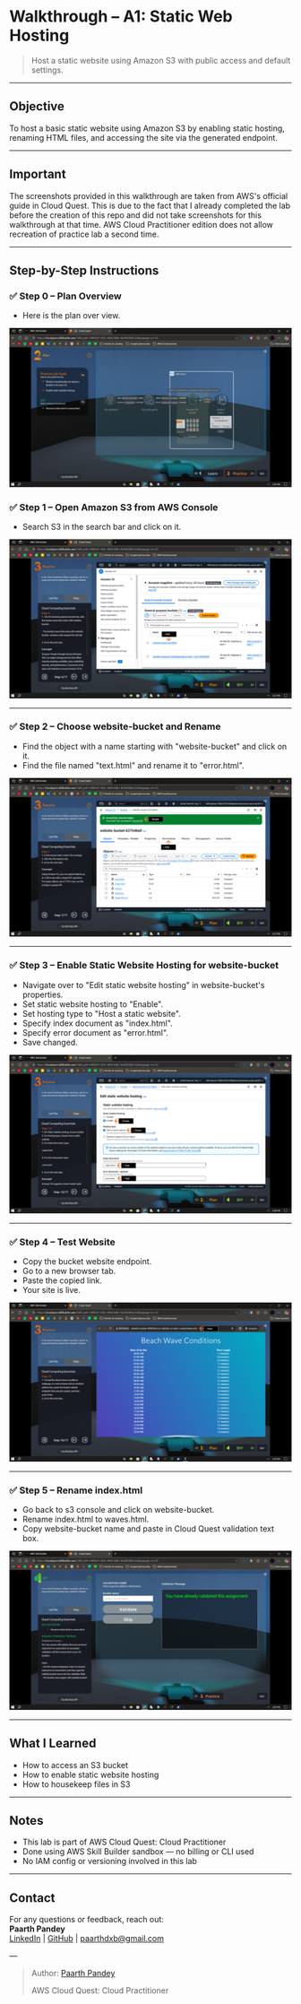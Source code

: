 # Walkthrough – A1: Static Web Hosting

> Host a static website using Amazon S3 with public access and default settings.

---

## Objective

To host a basic static website using Amazon S3 by enabling static hosting, renaming HTML files, and accessing the site via the generated endpoint.

---

## Important

The screenshots provided in this walkthrough are taken from AWS's official guide in Cloud Quest. 
This is due to the fact that I already completed the lab before the creation of this repo and did not take screenshots for this walkthrough at that time. 
AWS Cloud Practitioner edition does not allow recreation of practice lab a second time. 

---

## Step-by-Step Instructions

### ✅ Step 0 – Plan Overview

- Here is the plan over view. 

![Plan Overview](./screenshots/0-plan-overview.png)


### ✅ Step 1 – Open Amazon S3 from AWS Console

- Search S3 in the search bar and click on it. 

![Open Console](./screenshots/1-s3-console.png)

---

### ✅ Step 2 – Choose website-bucket and Rename

- Find the object with a name starting with "website-bucket" and click on it. 
- Find the file named "text.html" and rename it to "error.html".

![Rename File](./screenshots/2-rename-file.png)

---

### ✅ Step 3 – Enable Static Website Hosting for website-bucket

- Navigate over to "Edit static website hosting" in website-bucket's properties.
- Set static website hosting to "Enable".
- Set hosting type to "Host a static website".
- Specify index document as "index.html".
- Specify error document as "error.html".
- Save changed.

![Static Website Hosting](./screenshots/3-enable-static-web-hosting.png)


---

### ✅ Step 4 – Test Website

- Copy the bucket website endpoint.
- Go to a new browser tab.
- Paste the copied link.
- Your site is live.

![Site Live](./screenshots/4-test-website.png)

---

### ✅ Step 5 – Rename index.html

- Go back to s3 console and click on website-bucket.
- Rename index.html to waves.html.
- Copy website-bucket name and paste in Cloud Quest validation text box.

![Validated](./screenshots/5-validate-assignment.png)

---

## What I Learned

- How to access an S3 bucket  
- How to enable static website hosting  
- How to housekeep files in S3

---

## Notes

- This lab is part of AWS Cloud Quest: Cloud Practitioner  
- Done using AWS Skill Builder sandbox — no billing or CLI used  
- No IAM config or versioning involved in this lab

---

## Contact

For any questions or feedback, reach out:  
**Paarth Pandey**  
[LinkedIn](https://www.linkedin.com/in/paarth-pandey-13779529b/) | [GitHub](https://github.com/paarthpandey10) | paarthdxb@gmail.com

—

> Author: [Paarth Pandey](https://github.com/paarthpandey10)  
>  
> AWS Cloud Quest: Cloud Practitioner
